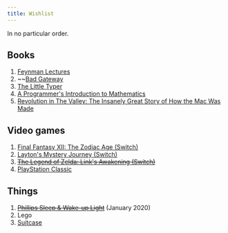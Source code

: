 ```yaml
---
title: Wishlist
---
```


In no particular order.

## Books

1. [Feynman Lectures](https://www.amazon.de/dp/0465023827)
2. ~~[Bad Gateway](https://www.amazon.de/dp/1683962079)
3. [The Little Typer](https://mitpress.mit.edu/books/little-typer)
4. [A Programmer's Introduction to Mathematics](https://pimbook.org/)
5. [Revolution in The Valley: The Insanely Great Story of How the Mac Was Made](https://www.amazon.com/gp/product/0596007191)

## Video games

1. [Final Fantasy XII: The Zodiac Age (Switch)](https://www.amazon.de/dp/B07MCW5S7R)
2. [Layton's Mystery Journey (Switch)](https://www.bol.com/nl/p/layton-s-mystery-journey-katrielle-miljonairscomplot-deluxe-edition-switch/9200000115890979/)
3. ~~[The Legend of Zelda: Link's Awakening (Switch)](https://www.amazon.de/dp/B07NW5FXTK)~~
4. [PlayStation Classic](https://www.playstation.com/en-us/explore/playstation-classic/)

## Things

1. ~~[Phillips Sleep & Wake-up Light](https://www.philips.nl/c-m-pe/lichttherapie/sleep-wake-up-light/alle)~~ (January 2020)
2. Lego
3. [Suitcase](https://www.awaytravel.com/eu/en/suitcases/bigger-carry-on/brick)
